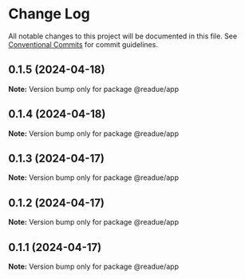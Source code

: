 # Change Log

All notable changes to this project will be documented in this file.
See [Conventional Commits](https://conventionalcommits.org) for commit guidelines.

## 0.1.5 (2024-04-18)

**Note:** Version bump only for package @readue/app





## 0.1.4 (2024-04-18)

**Note:** Version bump only for package @readue/app





## 0.1.3 (2024-04-17)

**Note:** Version bump only for package @readue/app





## 0.1.2 (2024-04-17)

**Note:** Version bump only for package @readue/app





## 0.1.1 (2024-04-17)

**Note:** Version bump only for package @readue/app
